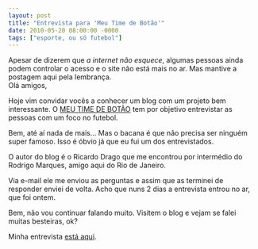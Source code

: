 ```yaml
---
layout: post
title: "Entrevista para 'Meu Time de Botão'"
date: 2010-05-20 08:00:00 -0000
tags: ["esporte, ou só futebol"]
---
```

<div class="aviso">Apesar de dizerem que <i>a internet não esquece</i>, algumas pessoas ainda podem controlar o acesso e o site não está mais no ar. Mas mantive a postagem aqui pela lembrança.</div>
Olá amigos,

Hoje vim convidar vocês a conhecer um blog com um projeto bem interessante. O <a href="http://meutimedebotao.blogspot.com/">MEU TIME DE BOTÃO</a> tem por objetivo entrevistar as pessoas com um foco no futebol.

Bem, até aí nada de mais… Mas o bacana é que não precisa ser ninguém super famoso. Isso é óbvio já que eu fui um dos entrevistados.

O autor do blog é o Ricardo Drago que me encontrou por intermédio do Rodrigo Marques, amigo aqui do Rio de Janeiro.

Via e-mail ele me enviou as perguntas e assim que as terminei de responder enviei de volta. Acho que nuns 2 dias a entrevista entrou no ar, que foi ontem.

Bem, não vou continuar falando muito. Visitem o blog e vejam se  falei muitas besteiras, ok?

Minha entrevista <a href="http://meutimedebotao.blogspot.com/">está aqui</a>.